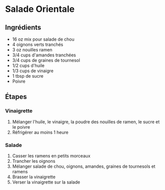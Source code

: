 # Salade Orientale
## Ingrédients
- 16 oz mix pour salade de chou
- 4 oignons verts tranchés
- 3 oz nouilles ramen
- 3/4 cups d'amandes tranchées
- 3/4 cups de graines de tournesol
- 1/2 cups d'huile
- 1/3 cups de vinaigre
- 1 tbsp de sucre
- Poivre

## Étapes
### Vinaigrette
1. Mélanger l'huile, le vinaigre, la poudre des nouilles de ramen, le sucre et le poivre
2. Réfrigérer au moins 1 heure

### Salade
1. Casser les ramens en petits morceaux
2. Trancher les oignons
3. Mélanger salade de chou, oignons, amandes, graines de tournesols et ramens
4. Brasser la vinaigrette
5. Verser la vinaigrette sur la salade

